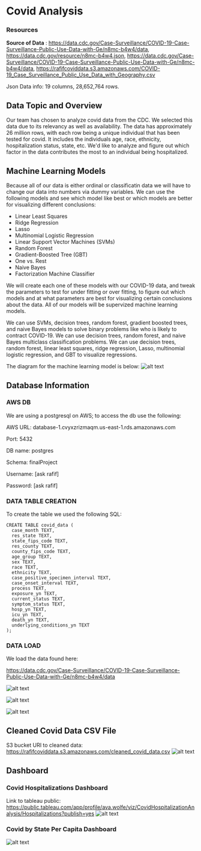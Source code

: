 # Covid Analysis

### Resources
**Source of Data** : https://data.cdc.gov/Case-Surveillance/COVID-19-Case-Surveillance-Public-Use-Data-with-Ge/n8mc-b4w4/data, https://data.cdc.gov/resource/n8mc-b4w4.json, https://data.cdc.gov/Case-Surveillance/COVID-19-Case-Surveillance-Public-Use-Data-with-Ge/n8mc-b4w4/data, https://rafifcoviddata.s3.amazonaws.com/COVID-19_Case_Surveillance_Public_Use_Data_with_Geography.csv

Json Data info: 19 columns, 28,652,764 rows. 

## Data Topic and Overview
Our team has chosen to analyze covid data from the CDC. We selected this data due to its relevancy as well as availability. The data has approximately 26 million rows, with each row being a unique individual that has been tested for covid. It includes the individuals age, race, ethnicity, hospitalization status, state, etc. We'd like to analyze and figure out which factor in the data contributes the most to an individual being hospitalized. 

## Machine Learning Models

 Because all of our data is either ordinal or classificatin data we will have to change our data into numbers via dummy variables. We can use the following models and see which model like best or which models are better for visualizing different conclusions:
  
  * Linear Least Squares
  * Ridge Regression
  * Lasso
  * Multinomial Logistic Regression
  * Linear Support Vector Machines (SVMs)
  * Random Forest
  * Gradient-Boosted Tree (GBT)
  * One vs. Rest
  * Naive Bayes
  * Factorization Machine Classifier

We will create each one of these models with our COVID-19 data, and tweak the parameters to test for under fitting or over fitting, to figure out which models and at what parameters are best for visualizing certain conclusions about the data. All of our models will be supervized machine learning models.
  
We can use SVMs, decision trees, random forest, gradient boosted trees, and naive Bayes models to solve binary problems like who is likely to contract COVID-19. We can use decision trees, random forest, and naive Bayes multiclass classification problems. We can use decision trees, random forest, linear least squares, ridge regression, Lasso, multinomial logistic regression, and GBT to visualize regressions.
  
The diagram for the machine learning model is below: 
  ![alt text](https://github.com/RafifAlzayat/thecoolteam-/blob/main/Machine%20Learning%20Model%20Diagram.jpg)
  
 ## Database Information
 
### AWS DB
We are using a postgresql on AWS; to access the db use the following:

AWS URL: database-1.cvyxzrizmaqm.us-east-1.rds.amazonaws.com

Port: 5432

DB name: postgres

Schema: finalProject

Username: [ask rafif]

Password: [ask rafif]

### DATA TABLE CREATION
To create the table we used the following SQL:
```
CREATE TABLE covid_data (
  case_month TEXT,
  res_state TEXT,
  state_fips_code TEXT,
  res_county TEXT,
  county_fips_code TEXT,
  age_group TEXT,
  sex TEXT,
  race TEXT,
  ethnicity TEXT,
  case_positive_specimen_interval TEXT,
  case_onset_interval TEXT,
  process TEXT,
  exposure_yn TEXT,
  current_status TEXT,
  symptom_status TEXT,
  hosp_yn TEXT,
  icu_yn TEXT,
  death_yn TEXT,
  underlying_conditions_yn TEXT
);
```
### DATA LOAD

We load the data found here:

https://data.cdc.gov/Case-Surveillance/COVID-19-Case-Surveillance-Public-Use-Data-with-Ge/n8mc-b4w4/data

![alt text](https://github.com/RafifAlzayat/thecoolteam-/blob/rafif-branch/resources/1.png)

![alt text](https://github.com/RafifAlzayat/thecoolteam-/blob/rafif-branch/resources/2.png)

![alt text](https://github.com/RafifAlzayat/thecoolteam-/blob/rafif-branch/resources/3.png)

## Cleaned Covid Data CSV File
S3 bucket URI to cleaned data: https://rafifcoviddata.s3.amazonaws.com/cleaned_covid_data.csv
![alt text](https://github.com/RafifAlzayat/thecoolteam-/blob/rafif-csvfile/resources/cleaned_data_sample.png)

## Dashboard

### Covid Hospitalizations Dashboard 
Link to tableau public: https://public.tableau.com/app/profile/ava.wolfe/viz/CovidHospitalizationAnalysis/Hospitalizations?publish=yes
![alt text](https://github.com/RafifAlzayat/thecoolteam-/blob/ava-branch/Hospitalizations.png)

### Covid by State Per Capita Dashboard
![alt text](https://github.com/RafifAlzayat/thecoolteam-/blob/ava-branch/Map.png)


